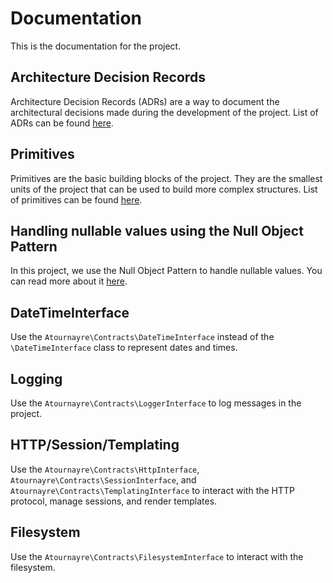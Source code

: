 # Documentation

This is the documentation for the project.

## Architecture Decision Records
Architecture Decision Records (ADRs) are a way to document the architectural decisions made during the development of the project. List of ADRs can be found [here](architecture-decision-records.md).

## Primitives
Primitives are the basic building blocks of the project. They are the smallest units of the project that can be used to build more complex structures. List of primitives can be found [here](doc/primitives.md).

## Handling nullable values using the Null Object Pattern
In this project, we use the Null Object Pattern to handle nullable values. You can read more about it [here](doc/null-object-pattern.md).

## DateTimeInterface
Use the `Atournayre\Contracts\DateTimeInterface` instead of the `\DateTimeInterface` class to represent dates and times.

## Logging
Use the `Atournayre\Contracts\LoggerInterface` to log messages in the project.

## HTTP/Session/Templating
Use the `Atournayre\Contracts\HttpInterface`, `Atournayre\Contracts\SessionInterface`, and `Atournayre\Contracts\TemplatingInterface` to interact with the HTTP protocol, manage sessions, and render templates.

## Filesystem
Use the `Atournayre\Contracts\FilesystemInterface` to interact with the filesystem.
